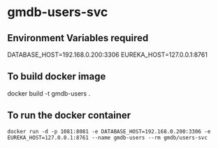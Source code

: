 # gmdb-users-svc

## Environment Variables required
DATABASE_HOST=192.168.0.200:3306
EUREKA_HOST=127.0.0.1:8761

## To build docker image
docker build -t gmdb-users .

## To run the docker container
```
docker run -d -p 1081:8081 -e DATABASE_HOST=192.168.0.200:3306 -e EUREKA_HOST=127.0.0.1:8761 --name gmdb-users --rm gmdb/users-svc
```

